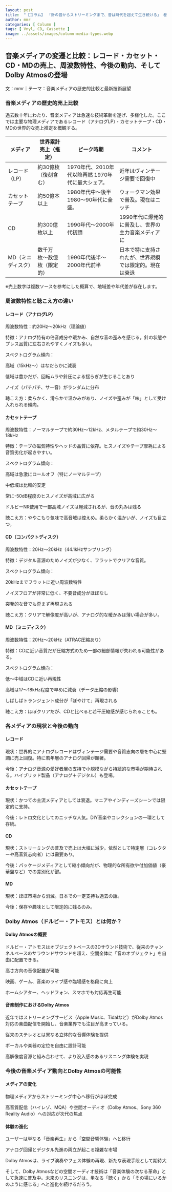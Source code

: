 ```yaml
---
layout: post
title:  "【コラム】 「針の音からストリーミングまで、音は時代を超えて生き続ける」 巻き戻しの時代から、無限スキップの時代へ"
author: mmr
categories: [ Column ]
tags: [ Vnyl, CD, Cassette ]
image: ../assets/images/column-media-types.webp
---
```


## 音楽メディアの変遷と比較：レコード・カセット・CD・MDの売上、周波数特性、今後の動向、そしてDolby Atmosの登場


文：mmr｜テーマ：音楽メディアの歴史的比較と最新技術展望


### 音楽メディアの歴史的売上比較
過去数十年にわたり、音楽メディアは急速な技術革新を遂げ、多様化した。ここでは主要な物理メディアであるレコード（アナログLP）・カセットテープ・CD・MDの世界的な売上推定を概観する。

<div class="table-border">
<table>
  <thead>
    <tr>
      <th>メディア</th>
      <th>世界累計売上（推定）</th>
      <th>ピーク時期</th>
      <th>コメント</th>
    </tr>
  </thead>
  <tbody>
    <tr>
      <td>レコード（LP）</td>
      <td>約30億枚（復刻含む）</td>
      <td>1970年代、2010年代以降再燃 1970年代に最大シェア。</td>
      <td>近年はヴィンテージ需要で回復中</td>
    </tr>
    <tr>
      <td>カセットテープ</td>
      <td>約50億本以上</td>
      <td>1980年代中〜後半  1980〜90年代に全盛。</td>
      <td>ウォークマン効果で普及。現在はニッチ</td>
    </tr>
    <tr>
      <td>CD</td>
      <td>約300億枚以上</td>
      <td>1990年代〜2000年代初頭</td>
      <td>1990年代に爆発的に普及し、世界の主力音楽メディアに</td>
    </tr>
    <tr>
      <td>MD（ミニディスク）</td>
      <td>数千万枚〜数億枚（限定的）</td>
      <td>1990年代後半〜2000年代前半</td>
      <td>日本で特に支持されたが、世界規模では限定的。現在は衰退</td>
    </tr>
  </tbody>
</table>
</div>

※売上数字は複数ソースを参考にした概算で、地域差や年代差が存在します。

### 周波数特性と聴こえ方の違い

#### レコード（アナログLP）

周波数特性：約20Hz〜20kHz（理論値）

特徴：アナログ特有の倍音成分や暖かみ、自然な音の歪みを感じる。針の状態やプレス品質に左右されやすくノイズも多い。

スペクトログラム傾向：

高域（15kHz〜）はなだらかに減衰

低域は豊かだが、回転ムラや針圧による揺らぎが生じることあり

ノイズ（パチパチ、サー音）がランダムに分布

聴こえ方：柔らかく、滑らかで温かみがあり、ノイズや歪みが「味」として受け入れられる傾向。


#### カセットテープ

周波数特性：ノーマルテープで約30Hz〜12kHz、メタルテープで約30Hz〜18kHz

特徴：テープの磁気特性やヘッドの品質に依存。ヒスノイズやテープ摩耗による音質劣化が起きやすい。

スペクトログラム傾向：

高域は急激にロールオフ（特にノーマルテープ）

中低域は比較的安定

常に-50dB程度のヒスノイズが高域に広がる

ドルビーNR使用で一部高域ノイズは軽減されるが、音の丸みは残る

聴こえ方：ややこもり気味で高音域は控えめ。柔らかく温かいが、ノイズも目立つ。


#### CD（コンパクトディスク）

周波数特性：20Hz〜20kHz（44.1kHzサンプリング）

特徴：デジタル音源のためノイズが少なく、フラットでクリアな音質。

スペクトログラム傾向：

20kHzまでフラットに近い周波数特性

ノイズフロアが非常に低く、不要音成分がほぼなし

突発的な音でも歪まず再現される

聴こえ方：クリアで解像度が高いが、アナログ的な暖かみは薄い場合が多い。


#### MD（ミニディスク）

周波数特性：20Hz〜20kHz（ATRAC圧縮あり）

特徴：CDに近い音質だが圧縮方式のため一部の細部情報が失われる可能性がある。

スペクトログラム傾向：

低〜中域はCDに近い再現性

高域は17〜18kHz程度で早めに減衰（データ圧縮の影響）

しばしばトランジェント成分が「ぼやけて」再現される

聴こえ方：ほぼクリアだが、CDと比べると若干圧縮感が感じられることも。



### 各メディアの現状と今後の動向

#### レコード

現状：世界的にアナログレコードはヴィンテージ需要や音質志向の層を中心に堅調に売上回復。特に若年層のアナログ回帰が顕著。

今後：アナログ音源の愛好者層の支持で小規模ながら持続的な市場が期待される。ハイブリッド製品（アナログ＋デジタル）も登場。

#### カセットテープ

現状：かつての主流メディアとしては衰退。マニアやインディーズシーンでは限定的に支持。

今後：レトロ文化としてのニッチな人気。DIY音楽やコレクションの一環として存続。

#### CD

現状：ストリーミングの普及で売上は大幅に減少。依然として特定層（コレクターや高音質志向者）には需要あり。

今後：パッケージメディアとして縮小傾向だが、物理的な所有欲や付加価値（豪華盤など）での差別化が鍵。

#### MD

現状：ほぼ市場から消滅。日本での一定支持も過去の話。

今後：保存や趣味として限定的に残るのみ。

### Dolby Atmos（ドルビー・アトモス）とは何か？

#### Dolby Atmosの概要

ドルビー・アトモスはオブジェクトベースの3Dサウンド技術で、従来のチャンネルベースのサラウンドサウンドを超え、空間全体に「音のオブジェクト」を自由に配置できる。

高さ方向の音像配置が可能

映画、ゲーム、音楽のライブ感や臨場感を格段に向上

ホームシアター、ヘッドフォン、スマホでも対応再生可能

#### 音楽制作におけるDolby Atmos

近年ではストリーミングサービス（Apple Music、Tidalなど）がDolby Atmos対応の楽曲配信を開始し、音楽業界でも注目が高まっている。

従来のステレオとは異なる立体的な音響体験を提供

ボーカルや楽器の定位を自由に設計可能

高解像度音源と組み合わせて、より没入感のあるリスニング体験を実現

### 今後の音楽メディア動向とDolby Atmosの可能性

#### メディアの変化

物理メディアからストリーミング中心へ移行がほぼ完成

高音質配信（ハイレゾ、MQA）や空間オーディオ（Dolby Atmos、Sony 360 Reality Audio）への対応が次代の焦点

#### 体験の進化

ユーザーは単なる「音楽再生」から「空間音響体験」へと移行

アナログ回帰とデジタル先進の両立が起こる複雑な市場

Dolby Atmosは、ライブ演奏やフェス体験の再現、新たな表現手段として期待大

そして、Dolby Atmosなどの空間オーディオ技術は「音楽体験の次なる革命」として急速に普及中。未来のリスニングは、単なる「聴く」から「その場にいるかのように感じる」へと進化を続けるだろう。